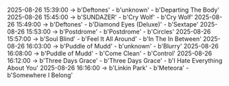 2025-08-26 15:39:00 -> b'Deftones' - b'unknown' - b'Departing The Body'
2025-08-26 15:45:00 -> b'SUNDAZER' - b'Cry Wolf' - b'Cry Wolf'
2025-08-26 15:49:00 -> b'Deftones' - b'Diamond Eyes (Deluxe)' - b'Sextape'
2025-08-26 15:53:00 -> b'Postdrome' - b'Postdrome' - b'Circles'
2025-08-26 15:57:00 -> b'Soul Blind' - b'Feel It All Around' - b'In The In Between'
2025-08-26 16:03:00 -> b'Puddle of Mudd' - b'unknown' - b'Blurry'
2025-08-26 16:08:00 -> b'Puddle of Mudd' - b'Come Clean' - b'Control'
2025-08-26 16:12:00 -> b'Three Days Grace' - b'Three Days Grace' - b'I Hate Everything About You'
2025-08-26 16:16:00 -> b'Linkin Park' - b'Meteora' - b'Somewhere I Belong'
